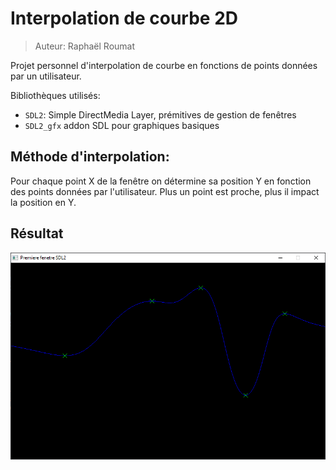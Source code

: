 # Interpolation de courbe 2D

>Auteur: Raphaël Roumat

Projet personnel d'interpolation de courbe en fonctions de points données par un utilisateur.

Bibliothèques utilisés:

- `SDL2`: Simple DirectMedia Layer, prémitives de gestion de fenêtres
- `SDL2_gfx` addon SDL pour graphiques basiques

## Méthode d'interpolation:

Pour chaque point X de la fenêtre on détermine sa position Y en fonction des points données par l'utilisateur. Plus un point est proche, plus il impact la position en Y.

## Résultat

![Image de démonstration](res/demo.png)